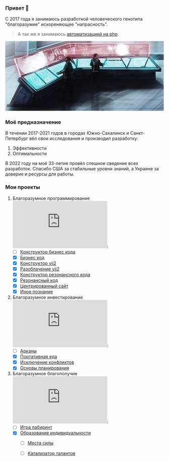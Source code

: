 ### Привет 👋

С 2017 года я занимаюсь разработкой человеческого генотипа "благоразумие" искореняющее "напрасность". 

> А так же я занимаюсь <a href="https://www.fl.ru/users/botogame/">автоматизацией на php</a>.

![](./work.jpg)

### Моё предназначение

В течении 2017-2021 годов в городах Южно-Сахалинск и Санкт-Петербург вёл свои исследования и производил разработку: 

1. Эффективности
2. Оптимальности

В 2022 году на моё 33-летие провёл спешное сведение всех разработок. Спасибо США за стабильные уровни знаний, а Украине за доверие и ресурсы для работы.

### Мои проекты

1. Благоразумное программирование ![](https://xn----7sbndqaygqvb1fvc1b.xn--p1ai/github/github_update.php?repositorie=programming.prudence&update=8):
   - [ ] <a href="https://github.com/equalizerIT/programming.prudence/blob/main/README.md">Конструктор бизнес кода</a>
   - [X] <a href="https://github.com/equalizerIT/programming.prudence/blob/main/Прототипы/Бизнес%20код/README.md">Бизнес код</a>
   - [X] <a href="https://github.com/equalizerIT/programming.prudence/blob/main/Прототипы/Конструктор%20yii2/README.md">Конструктор yii2</a>
   - [X] <a href="https://github.com/equalizerIT/programming.prudence/blob/main/Прототипы/Разоблачение%20yii2/README.md">Разоблачение yii2</a>
   - [X] <a href="https://github.com/equalizerIT/programming.prudence/blob/main/Прототипы/Конструктор%20резонансного%20кода/README.md">Конструктор резонансного кода</a>
   - [X] <a href="https://github.com/equalizerIT/programming.prudence/blob/main/Прототипы/Резонансный%20код/README.md">Резонансный код</a>
   - [X] <a href="https://github.com/equalizerIT/programming.prudence/blob/main/Прототипы/Центрированный%20сайт/README.md">Центрированный сайт</a>
   - [X] <a href="https://github.com/equalizerIT/programming.prudence/blob/main/Прототипы/Иное%20познание/README.md">Иное познание</a>

2. Благоразумное инвестирование ![](https://xn----7sbndqaygqvb1fvc1b.xn--p1ai/github/github_update.php?repositorie=investing.prudence&update=8):
   - [ ] <a href="https://github.com/equalizerIT/investing.prudence/blob/main/README.md">Арканы</a>
   - [X] <a href="https://github.com/equalizerIT/investing.prudence/blob/main/Прототипы/Портативная%20еда/README.md">Портативная еда</a>
   - [X] <a href="https://github.com/equalizerIT/investing.prudence/blob/main/Прототипы/Исключение%20конфликтов/README.md">Исключение конфликтов</a>
   - [X] <a href="https://github.com/equalizerIT/investing.prudence/blob/main/Прототипы/Основы%20планирования/README.md">Основы планирования</a>

3. Благоразумное благополучие ![](https://xn----7sbndqaygqvb1fvc1b.xn--p1ai/github/github_update.php?repositorie=well-being.prudence&update=8):
   - [ ] <a href="https://github.com/equalizerIT/well-being.prudence/blob/main/README.md">Игра лабиринт</a>
   - [X] <a href="https://github.com/equalizerIT/well-being.prudence/blob/main/Прототипы/Образование%20индивидуальности/README.md">Образование индивидуальности</a>
      - [ ] <a href="https://github.com/equalizerIT/well-being.prudence/blob/main/Прототипы/Места%20силы/README.md">Места силы</a>
      - [ ] <a href="https://github.com/equalizerIT/well-being.prudence/blob/main/Прототипы/Катализатор%20талантов/README.md">Катализатор талантов</a>

